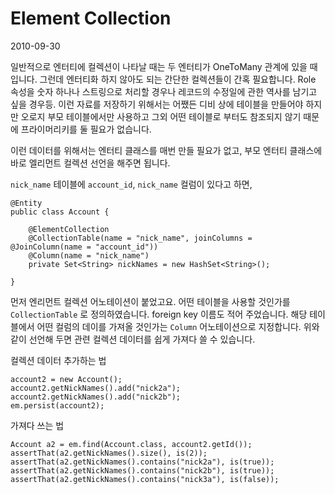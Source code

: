 # Element Collection

2010-09-30

일반적으로 엔터티에 컬렉션이 나타날 때는 두 엔터티가 OneToMany 관계에 있을 때 입니다.
그런데 엔터티화 하지 않아도 되는 간단한 컬렉션들이 간혹 필요합니다.
Role 속성을 숫자 하나나 스트링으로 처리할 경우나 레코드의 수정일에 관한 역사를 남기고 싶을 경우등.
이런 자료를 저장하기 위해서는 어쨌든 디비 상에 테이블을 만들어야 하지만
오로지 부모 테이블에서만 사용하고 그외 어떤 테이블로 부터도 참조되지 않기 때문에
프라이머리키를 둘 필요가 없습니다.

이런 데이터를 위해서는 엔터티 클래스를 매번 만들 필요가 없고,
부모 엔터티 클래스에 바로 엘리먼트 컬렉션 선언을 해주면 됩니다.

`nick_name` 테이블에 `account_id`, `nick_name` 컬럼이 있다고 하면,

	@Entity
	public class Account {
	
		@ElementCollection
		@CollectionTable(name = "nick_name", joinColumns = @JoinColumn(name = "account_id"))
		@Column(name = "nick_name")
		private Set<String> nickNames = new HashSet<String>();
	
	}

먼저 엔리먼트 컬렉션 어노테이션이 붙었고요.
어떤 테이블을 사용할 것인가를 `CollectionTable` 로 정의하였습니다. foreign key 이름도 적어 주었습니다.
해당 테이블에서 어떤 컬럼의 데이를 가져올 것인가는 `Column` 어노테이션으로 지정합니다.
위와 같이 선언해 두면 관련 컬렉션 데이터를 쉽게 가져다 쓸 수 있습니다.

컬렉션 데이터 추가하는 법

	account2 = new Account();
	account2.getNickNames().add("nick2a");
	account2.getNickNames().add("nick2b");
	em.persist(account2);

가져다 쓰는 법

	Account a2 = em.find(Account.class, account2.getId());
	assertThat(a2.getNickNames().size(), is(2));
	assertThat(a2.getNickNames().contains("nick2a"), is(true));
	assertThat(a2.getNickNames().contains("nick2b"), is(true));
	assertThat(a2.getNickNames().contains("nick3a"), is(false));
